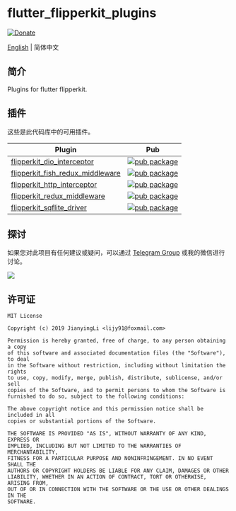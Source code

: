 # flutter_flipperkit_plugins

[![Donate](https://img.shields.io/badge/Donate-PayPal-green.svg)](https://www.paypal.com/cgi-bin/webscr?cmd=_donations&business=lijy91%40live.com&currency_code=USD&source=url)

[English](./README.md) | 简体中文

## 简介

Plugins for flutter flipperkit.

## 插件

这些是此代码库中的可用插件。

| Plugin | Pub |
|--------|-----|
| [flipperkit_dio_interceptor](./packages/flipperkit_dio_interceptor/) | [![pub package](https://img.shields.io/pub/v/flipperkit_dio_interceptor.svg)](https://pub.dev/packages/flipperkit_dio_interceptor) |
| [flipperkit_fish_redux_middleware](./packages/flipperkit_fish_redux_middleware/) | [![pub package](https://img.shields.io/pub/v/flipperkit_fish_redux_middleware.svg)](https://pub.dev/packages/flipperkit_fish_redux_middleware) |
| [flipperkit_http_interceptor](./packages/flipperkit_http_interceptor/) | [![pub package](https://img.shields.io/pub/v/flipperkit_http_interceptor.svg)](https://pub.dev/packages/flipperkit_http_interceptor) |
| [flipperkit_redux_middleware](./packages/flipperkit_redux_middleware/) | [![pub package](https://img.shields.io/pub/v/flipperkit_redux_middleware.svg)](https://pub.dev/packages/flipperkit_redux_middleware) |
| [flipperkit_sqflite_driver](./packages/flipperkit_sqflite_driver/) | [![pub package](https://img.shields.io/pub/v/flipperkit_sqflite_driver.svg)](https://pub.dev/packages/flipperkit_sqflite_driver) |

## 探讨

如果您对此项目有任何建议或疑问，可以通过 [Telegram Group](https://t.me/flipper4flutter) 或我的微信进行讨论。

![](http://blankapp.org/assets/images/wechat_qrcode.png)

## 许可证

```
MIT License

Copyright (c) 2019 JianyingLi <lijy91@foxmail.com>

Permission is hereby granted, free of charge, to any person obtaining a copy
of this software and associated documentation files (the "Software"), to deal
in the Software without restriction, including without limitation the rights
to use, copy, modify, merge, publish, distribute, sublicense, and/or sell
copies of the Software, and to permit persons to whom the Software is
furnished to do so, subject to the following conditions:

The above copyright notice and this permission notice shall be included in all
copies or substantial portions of the Software.

THE SOFTWARE IS PROVIDED "AS IS", WITHOUT WARRANTY OF ANY KIND, EXPRESS OR
IMPLIED, INCLUDING BUT NOT LIMITED TO THE WARRANTIES OF MERCHANTABILITY,
FITNESS FOR A PARTICULAR PURPOSE AND NONINFRINGEMENT. IN NO EVENT SHALL THE
AUTHORS OR COPYRIGHT HOLDERS BE LIABLE FOR ANY CLAIM, DAMAGES OR OTHER
LIABILITY, WHETHER IN AN ACTION OF CONTRACT, TORT OR OTHERWISE, ARISING FROM,
OUT OF OR IN CONNECTION WITH THE SOFTWARE OR THE USE OR OTHER DEALINGS IN THE
SOFTWARE.
```